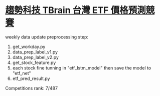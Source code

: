 # [趨勢科技 TBrain 台灣 ETF 價格預測競賽](https://tbrain.trendmicro.com.tw/Competitions/Details/2)

weekly data update preprocessing step:
1. get_workday.py
2. data_prep_label_v1.py
3. data_prep_label_v2.py
4. get_stock_feature.py
5. each stock fine tunning in "etf_lstm_model" then save the model to "etf_net"
6. etf_pred_result.py

Competitions rank: 7/487
